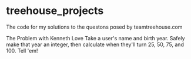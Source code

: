 # treehouse_projects
The code for my solutions to the questons posed by teamtreehouse.com

The Problem
with Kenneth Love
Take a user's name and birth year. Safely make that year an integer, then calculate when they'll turn 25, 50, 75, and 100. Tell 'em!

